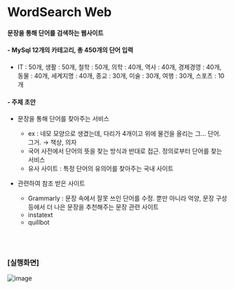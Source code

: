# WordSearch Web

#### 문장을 통해 단어를 검색하는 웹사이트

#### - MySql 12개의 카테고리, 총 450개의 단어 입력
- IT : 50개, 생활 : 50개, 철학 : 50개, 의학 : 40개, 역사 : 40개, 경제경영 : 40개, 동물 : 40개, 세계지명 : 40개, 종교 : 30개, 미술 : 30개, 여행 : 30개, 스포츠 : 10개


#### - 주제 초안

- 문장을 통해 단어를 찾아주는 서비스
    - ex : 네모 모양으로 생겼는데, 다리가 4개이고 위에 물건을 올리는 그… 단어. 그거. → 책상, 의자
    - 국어 사전에서 단어의 뜻을 찾는 방식과 반대로 접근. 정의로부터 단어를 찾는 서비스
    - 유사 사이트 : 특정 단어의 유의어를 찾아주는 국내 사이트

- 관련하여 참조 받은 사이트
    - Grammarly
     : 문장 속에서 잘못 쓰인 단어를 수정. 뿐만 아니라 억양, 문장 구성 등에서 더 나은 문장을 추천해주는 문장 관련 사이트
    - instatext
    - quillbot
    
<br></br>
### [실행화면]
![image](https://user-images.githubusercontent.com/55525614/208013176-f37f20c5-ed8d-4fdf-a66a-35f5bb0e7f45.png)
